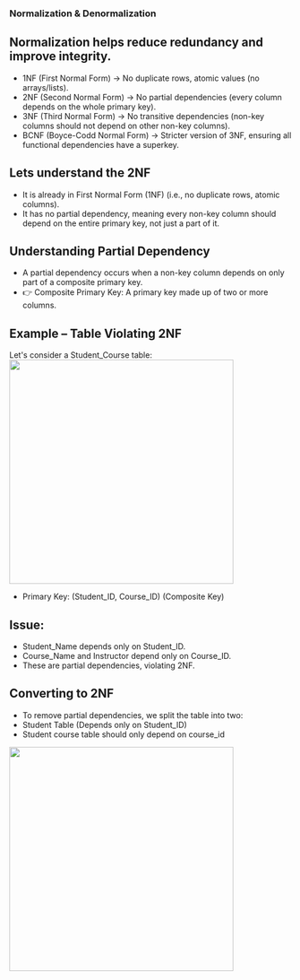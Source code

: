### Normalization & Denormalization
## Normalization helps reduce redundancy and improve integrity.
- 1NF (First Normal Form) → No duplicate rows, atomic values (no arrays/lists).
- 2NF (Second Normal Form) → No partial dependencies (every column depends on the whole primary key).
- 3NF (Third Normal Form) → No transitive dependencies (non-key columns should not depend on other non-key columns).
- BCNF (Boyce-Codd Normal Form) → Stricter version of 3NF, ensuring all functional dependencies have a superkey.


## Lets understand the 2NF
- It is already in First Normal Form (1NF) (i.e., no duplicate rows, atomic columns).
- It has no partial dependency, meaning every non-key column should depend on the entire primary key, not just a part of it.

## Understanding Partial Dependency
- A partial dependency occurs when a non-key column depends on only part of a composite primary key.
- 👉 Composite Primary Key: A primary key made up of two or more columns.

## Example – Table Violating 2NF
Let's consider a Student_Course table:
<img width=400 height=400 src="https://github.com/user-attachments/assets/140a1420-36d9-42e2-b38a-390cbeaa9881" >

- Primary Key: (Student_ID, Course_ID) (Composite Key)
## Issue:
- Student_Name depends only on Student_ID.
- Course_Name and Instructor depend only on Course_ID.
- These are partial dependencies, violating 2NF.

## Converting to 2NF
- To remove partial dependencies, we split the table into two:
- Student Table (Depends only on Student_ID)
- Student course table should only depend on course_id

<img width=400 height=400 src="https://github.com/user-attachments/assets/5ab00297-d9bb-42da-a770-fe92722e1309" >



